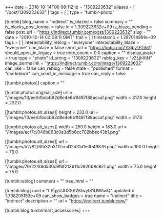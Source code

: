 +++
date = 2010-10-14T00:08:11Z
id = "1309223632"
aliases = [ "/post/1309223632" ]
tags = [ ]
type = "tumblr-photo"

[tumblr]
blog_name = "indirect"
is_blazed = false
summary = ""
is_blocks_post_format = false
id = 1.309223632e+09
is_blaze_pending = false
post_url = "https://indirect.tumblr.com/post/1309223632"
slug = ""
date = "2010-10-14 00:08:11 GMT"
trail = [ ]
timestamp = 1.287014891e+09
tags = [ ]
interactability_reblog = "everyone"
interactability_blaze = "everyone"
can_blaze = false
short_url = "https://tmblr.co/ZY3jby1E2IhG"
should_open_in_legacy = true
note_count = 0.0
caption = ""
display_avatar = true
type = "photo"
id_string = "1309223632"
reblog_key = "vZLjhXtN"
image_permalink = "https://indirect.tumblr.com/image/1309223632"
can_like = false
can_reblog = false
state = "published"
format = "markdown"
can_send_in_message = true
can_reply = false

[[tumblr.photos]]
caption = ""

[tumblr.photos.original_size]
url = "/images/13/ee/b1bdcb92d8e4e6b1f497f88accaf.png"
width = 317.0
height = 232.0

[[tumblr.photos.alt_sizes]]
height = 232.0
url = "/images/13/ee/b1bdcb92d8e4e6b1f497f88accaf.png"
width = 317.0

[[tumblr.photos.alt_sizes]]
width = 250.0
height = 183.0
url = "/images/ec/7c/046b863c0e3d5b6cc702bbec43b1.png"

[[tumblr.photos.alt_sizes]]
url = "/images/b2/82/6fb32b3112cc412d31d1e0b49876.png"
width = 100.0
height = 73.0

[[tumblr.photos.alt_sizes]]
url = "/images/76/22/88d530c9f6f213611c2920b9c921.png"
width = 75.0
height = 75.0

[tumblr.reblog]
comment = ""
tree_html = ""

[tumblr.blog]
uuid = "t:PgyUJU3SA2Klwyt81UWAwQ"
updated = 1.738205153e+09
can_show_badges = true
name = "indirect"
title = "indirect"
description = ""
url = "https://indirect.tumblr.com/"

[tumblr.blog.tumblrmart_accessories]
+++
